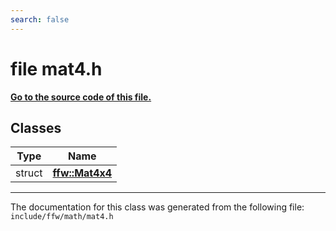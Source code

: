 ```yaml
---
search: false
---
```


# file mat4.h

**[Go to the source code of this file.](mat4_8h_source.md)**
## Classes

|Type|Name|
|-----|-----|
|struct|[**ffw::Mat4x4**](structffw_1_1_mat4x4.md)|




----------------------------------------
The documentation for this class was generated from the following file: `include/ffw/math/mat4.h`
